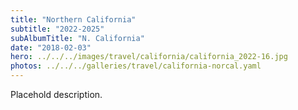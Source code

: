 ```yaml
---
title: "Northern California"
subtitle: "2022-2025"
subAlbumTitle: "N. California"
date: "2018-02-03"
hero: ../../../images/travel/california/california_2022-16.jpg
photos: ../../../galleries/travel/california-norcal.yaml
---
```


Placehold description.